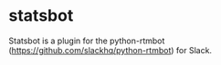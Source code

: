 # statsbot

Statsbot is a plugin for the python-rtmbot (https://github.com/slackhq/python-rtmbot) for Slack.

